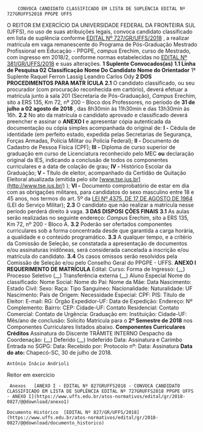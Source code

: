         CONVOCA CANDIDATO CLASSIFICADO EM LISTA DE SUPLÊNCIA EDITAL Nº 727GRUFFS2018 PPGPE UFFS  

 O REITOR EM EXERCÍCIO DA UNIVERSIDADE FEDERAL DA FRONTEIRA SUL (UFFS), no uso de suas atribuições legais, convoca candidato classificado em lista de suplência conforme [EDITAL Nº 727/GR/UFFS/2018](https://www.uffs.edu.br/atos-normativos/edital/gr/2018-0727)  , a realizar matrícula em vaga remanescente do Programa de Pós-Graduação Mestrado Profissional em Educação - PPGPE, *campus* Erechim, curso de Mestrado, com ingresso em 2018/2, conforme normas estabelecidas no [EDITAL Nº 381/GR/UFFS/2018](https://www.uffs.edu.br/atos-normativos/edital/gr/2018-0381)  e suas alterações.  **1 Suplente Convocados(as)**  **1.1 Linha de Pesquisa 02**      **Classificação**    **Nome Do Candidato**    **Nome do Orientador**      1ª Suplente   Raquel Ferron Lassig   Leandro Carlos Ody      **2 DOS PROCEDIMENTOS PARA MATR**  **ÍCULA**  **2.1** O candidato classificado, ou seu procurador (com procuração reconhecida em cartório), deverá efetuar a matrícula junto à sala 201 (Secretaria de Pós-Graduação), *Campus* Erechim, sito a ERS 135, Km 72, nº 200 - Bloco dos Professores, no período de **31 de julho a 02 agosto de 2018** , das 8h30min às 11h30min e das 13h30min às 16h. **2.2** No ato da matrícula o candidato aprovado e classificado deverá preencher e assinar o **ANEXO I** e apresentar cópia autenticada da documentação ou cópia simples acompanhada do original de: **I -** Cédula de identidade (em perfeito estado, expedida pelas Secretarias de Segurança, Forças Armadas, Polícia Militar ou Polícia Federal); **II -** Documento de Cadastro de Pessoa Física (CPF); **III -** Diploma de curso superior de graduação em curso de Licenciatura reconhecido pelo MEC **ou** declaração original da IES, indicando a conclusão de todos os componentes curriculares e a data de colação de grau; **IV -** Histórico Escolar da Graduação; **V -** Título de eleitor, acompanhado da Certidão de Quitação Eleitoral atualizada (emitida pelo *site*  [www.tse.jus.br](http://www.tse.jus.br/)  ); **VI -** Documento comprobatório de estar em dia com as obrigações militares, para candidatos do sexo masculino entre 18 e 45 anos, nos termos do art. 5º da [LEI Nº 4375, DE 17 DE AGOSTO DE 1964](http://www.planalto.gov.br/ccivil_03/leis/l4375.htm)  (LEI do Serviço Militar); **2.3** O candidato que não realizar a matrícula nesse período perderá direito à vaga.  **3 DAS DISPOSI**  **ÇÕES FINAIS**  **3.1** As aulas serão realizadas no seguinte endereço: *Campus* Erechim, sito a ERS 135, Km 72, nº 200 - Bloco A. **3.2** Poderão ser ofertados componentes curriculares sob a forma concentrada desde que garantida a carga horária, a qualidade e o conteúdo programático. **3.3** A qualquer tempo, e a critério da Comissão de Seleção, se constatada a apresentação de documentos e/ou assinaturas inidôneas, será considerada cancelada a inscrição e/ou matrícula do candidato. **3.4** Os casos omissos serão resolvidos pela Comissão de Seleção e/ou pelo Conselho Geral do PPGPE - UFFS.   **ANEXO I**   **REQUERIMENTO DE MATRÍCULA**       Edital:    Curso:           Forma de Ingresso:   (\_\_) Processo Seletivo   (\_\_) Transferência externa   (\_\_) Aluno Especial     Nome do classificado:   Nome Social:     Nome do Pai:   Nome da Mãe:     Data Nascimento:   Estado Civil:     Sexo:   Raça:     Tipo Sanguíneo:   Nacionalidade:     Naturalidade:   UF Nascimento:     País de Origem:   Necessidade Especial:     CPF:   PIS:     Título de Eleitor:   E-mail:     RG:   Órgão Expedidor-UF:   Data de Expedição:     Endereço:   Nº Complemento:   Bairro:     CEP:   Cidade-UF:     Contato Residencial:   Contato Comercial:   Contato de Urgência:     Graduação em:     Instituição:     Cidade-UF:   Mês/ano de conclusão:                   Solicito Matrícula para o **2º Semestre de 2018** nos Componentes Curriculares listados abaixo.     **Componentes Curriculares**    **Créditos**                                              Assinatura do Discente TRÂMITE INTERNO    Despacho da Coordenação:  (\_\_) Deferido   (\_\_) Indeferido   Data:         Assinatura e Carimbo     Entrada no SGPG:   Data:     Recebido por:          Protocolo nº: Data:        Assinatura            **Data do ato:** Chapecó-SC, 30 de julho de 2018.   
 

    Antônio Inácio Andrioli   
 Reitor em exercício 

     Anexos   [ANEXO I - EDITAL Nº 827GRUFFS2018 - CONVOCA CANDIDATO CLASSIFICADO EM LISTA DE SUPLÊNCIA EDITAL Nº 727GRUFFS2018 PPGPE UFFS - ANEXO I](https://www.uffs.edu.br/atos-normativos/edital/gr/2018-0827/@@download/anexo1)  

    Documento Histórico  [EDITAL Nº 827/GR/UFFS/2018](https://www.uffs.edu.br/atos-normativos/edital/gr/2018-0827/@@download/documento_historico)     
      